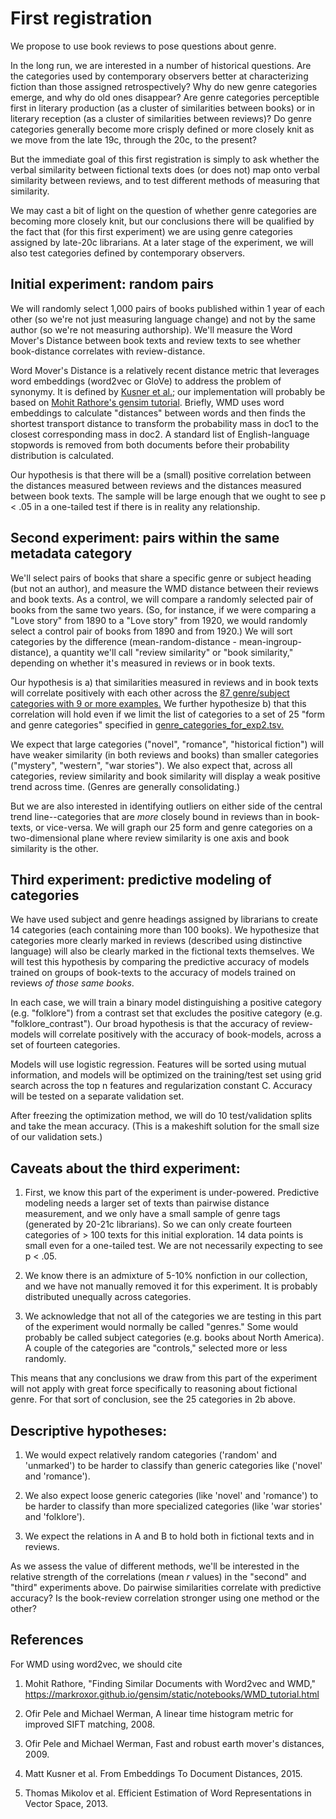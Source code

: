 First registration
==================

We propose to use book reviews to pose questions about genre.

In the long run, we are interested in a number of historical questions. Are the categories used by contemporary observers better at characterizing fiction than those assigned retrospectively? Why do new genre categories emerge, and why do old ones disappear? Are genre categories perceptible first in literary production (as a cluster of similarities between books) or in literary reception (as a cluster of similarities between reviews)? Do genre categories generally become more crisply defined or more closely knit as we move from the late 19c, through the 20c, to the present?

But the immediate goal of this first registration is simply to ask whether the verbal similarity between fictional texts does (or does not) map onto verbal similarity between reviews, and to test different methods of measuring that similarity.

We may cast a bit of light on the question of whether genre categories are becoming more closely knit, but our conclusions there will be qualified by the fact that (for this first experiment) we are using genre categories assigned by late-20c librarians. At a later stage of the experiment, we will also test categories defined by contemporary observers.

Initial experiment: random pairs
-----------------------------------

We will randomly select 1,000 pairs of books published within 1 year of each other (so we're not just measuring language change) and not by the same author (so we're not measuring authorship). We'll measure the Word Mover's Distance between book texts and review texts to see whether book-distance correlates with review-distance.

Word Mover's Distance is a relatively recent distance metric that leverages word embeddings (word2vec or GloVe) to address the problem of synonymy. It is defined by [Kusner et al.](http://proceedings.mlr.press/v37/kusnerb15.pdf); our implementation will probably be based on [Mohit Rathore's gensim tutorial](https://markroxor.github.io/gensim/static/notebooks/WMD_tutorial.html).  Briefly, WMD uses word embeddings to calculate "distances" between words and then finds the shortest transport distance to transform the probability mass in doc1 to the closest corresponding mass in doc2. A standard list of English-language stopwords is removed from both documents before their probability distribution is calculated.

Our hypothesis is that there will be a (small) positive correlation between the distances measured between reviews and the distances measured between book texts. The sample will be large enough that we ought to see p < .05 in a one-tailed test if there is in reality any relationship.

Second experiment: pairs within the same metadata category
-------------------------------------------------------------

We'll select pairs of books that share a specific genre or subject heading (but not an author), and measure the WMD distance between their reviews and book texts. As a control, we will compare a randomly selected pair of books from the same two years. (So, for instance, if we were comparing a "Love story" from 1890 to a "Love story" from 1920, we would randomly select a control pair of books from 1890 and from 1920.) We will sort categories by the difference (mean-random-distance - mean-ingroup-distance), a quantity we'll call "review similarity" or "book similarity," depending on whether it's measured in reviews or in book texts.

Our hypothesis is a) that similarities measured in reviews and in book texts will correlate positively with each other across the [87 genre/subject categories with 9 or more examples.](https://github.com/tedunderwood/reviews/blob/master/bpo/corexperiment/meta/common_book_genres.tsv) We further hypothesize b) that this correlation will hold even if we limit the list of categories to a set of 25 "form and genre categories" specified in [genre_categories_for_exp2.tsv.](https://github.com/tedunderwood/reviews/blob/master/bpo/corexperiment/meta/genre_categories_for_exp2.tsv)

We expect that large categories ("novel", "romance", "historical fiction") will have weaker similarity (in both reviews and books) than smaller categories ("mystery", "western", "war stories"). We also expect that, across all categories, review similarity and book similarity will display a weak positive trend across time. (Genres are generally consolidating.)

But we are also interested in identifying outliers on either side of the central trend line--categories that are *more* closely bound in reviews than in book-texts, or vice-versa. We will graph our 25 form and genre categories on a two-dimensional plane where review similarity is one axis and book similarity is the other.

Third experiment: predictive modeling of categories
------------------------------------------------------

We have used subject and genre headings assigned by librarians to create 14 categories (each containing more than 100 books). We hypothesize that categories more clearly marked in reviews (described using distinctive language) will also be clearly marked in the fictional texts themselves. We will test this hypothesis by comparing the predictive accuracy of models trained on groups of book-texts to the accuracy of models trained on reviews *of those same books*.

In each case, we will train a binary model distinguishing a positive category (e.g. "folklore") from a contrast set that excludes the positive category (e.g. "folklore_contrast"). Our broad hypothesis is that the accuracy of review-models will correlate positively with the accuracy of book-models, across a set of fourteen categories.

Models will use logistic regression. Features will be sorted using mutual information, and models will be optimized on the training/test set using grid search across the top n features and regularization constant C. Accuracy will be tested on a separate validation set.

After freezing the optimization method, we will do 10 test/validation splits and take the mean accuracy. (This is a makeshift solution for the small size of our validation sets.)

Caveats about the third experiment:
-----------------------------------

1. First, we know this part of the experiment is under-powered. Predictive modeling needs a larger set of texts than pairwise distance measurement, and we only have a small sample of genre tags (generated by 20-21c librarians). So we can only create fourteen categories of > 100 texts for this initial exploration. 14 data points is small even for a one-tailed test. We are not necessarily expecting to see p < .05.

2. We know there is an admixture of 5-10% nonfiction in our collection, and we have not manually removed it for this experiment. It is probably distributed unequally across categories.

3. We acknowledge that not all of the categories we are testing in this part of the experiment would normally be called "genres." Some would probably be called subject categories (e.g. books about North America). A couple of the categories are "controls," selected more or less randomly.

This means that any conclusions we draw from this part of the experiment will not apply with great force specifically to reasoning about fictional genre. For that sort of conclusion, see the 25 categories in 2b above.

Descriptive hypotheses:
-----------------------

 1. We would expect relatively random categories ('random' and 'unmarked') to be harder to classify than generic categories like ('novel' and 'romance').

 2. We also expect loose generic categories (like 'novel' and 'romance') to be harder to classify than more specialized categories (like 'war stories' and 'folklore').

 3. We expect the relations in A and B to hold both in fictional texts and in reviews.

 As we assess the value of different methods, we'll be interested in the relative strength of the correlations (mean *r* values) in the "second" and "third" experiments above. Do pairwise similarities correlate with predictive accuracy? Is the book-review correlation stronger using one method or the other?

References
-----------

For WMD using word2vec, we should cite

1. Mohit Rathore, "Finding Similar Documents with Word2vec and WMD," https://markroxor.github.io/gensim/static/notebooks/WMD_tutorial.html

2. Ofir Pele and Michael Werman, A linear time histogram metric for improved SIFT matching, 2008.

3. Ofir Pele and Michael Werman, Fast and robust earth mover's distances, 2009.

4. Matt Kusner et al. From Embeddings To Document Distances, 2015.

5. Thomas Mikolov et al. Efficient Estimation of Word Representations in Vector Space, 2013.
